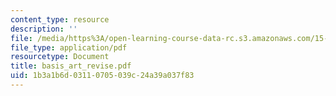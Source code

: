 ```yaml
---
content_type: resource
description: ''
file: /media/https%3A/open-learning-course-data-rc.s3.amazonaws.com/15-094j-systems-optimization-models-and-computation-sma-5223-spring-2004/1b3a1b6d03110705039c24a39a037f83_basis_art_revise.pdf
file_type: application/pdf
resourcetype: Document
title: basis_art_revise.pdf
uid: 1b3a1b6d-0311-0705-039c-24a39a037f83
---
```

